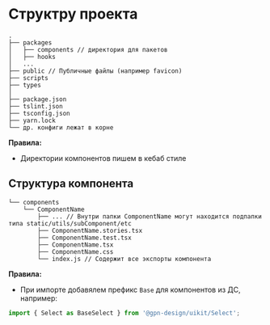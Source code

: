 # Структру проекта

```
.
├── packages
│   ├── components // директория для пакетов
│   ├── hooks
│   ...
├── public // Публичные файлы (например favicon)
├── scripts
├── types
│
├── package.json
├── tslint.json
├── tsconfig.json
├── yarn.lock
└── др. конфиги лежат в корне
```

**Правила:**

- Директории компонентов пишем в кебаб стиле

## Структура компонента

```
└── components
    └── ComponentName
        ├── ... // Внутри папки ComponentName могут находится подпапки типа static/utils/subComponent/etc
        ├── ComponentName.stories.tsx
        ├── ComponentName.test.tsx
        ├── ComponentName.tsx
        ├── ComponentName.css
        └── index.js // Содержит все экспорты компонента
```

**Правила:**

- При импорте добавялем префикс `Base` для компонентов из ДС, например:

```js
import { Select as BaseSelect } from '@gpn-design/uikit/Select';
```
